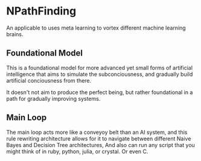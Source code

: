 # NPathFinding
An applicable to uses meta learning to vortex different machine learning brains.

## Foundational Model
This is a foundational model for more advanced yet small forms of artificial intelligence that aims to simulate the subconciousness, and gradually build artificial conciousness from there.

It doesn't not aim to produce the perfect being, but rather foundational in a path for gradually improving systems.

## Main Loop
The main loop acts more like a conveyoy belt than an AI system, and this rule rewriting architecture allows for it to navigate between different Naive Bayes and Decision Tree architectures, And also can run any script that you might think of in ruby, python, julia, or crystal. Or even C.
